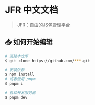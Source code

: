 # JFR 中文文档

> JFR：自由的JS包管理平台

## 📥 如何开始编辑

```bash
# 克隆本仓库
$ git clone https://github.com/***.git

# 安装依赖
$ npm install
# 或者使用 pnpm
$ pnpm i

# 启动开发服务器
$ pnpm dev
```
